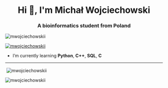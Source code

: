 <h1 align="center">Hi 👋, I'm Michał Wojciechowski</h1>
<h3 align="center">A bioinformatics student from Poland</h3>

<p align="left"> <img src="https://komarev.com/ghpvc/?username=mwojciechowskii&label=Profile%20views&color=0e75b6&style=flat" alt="mwojciechowskii" /> </p>

<p align="left"> <a href="https://github.com/ryo-ma/github-profile-trophy"><img src="https://github-profile-trophy.vercel.app/?username=mwojciechowskii" alt="mwojciechowskii" /></a> </p>

- I’m currently learning **Python**, **C++**, **SQL**, **C**
  
---

<p>&nbsp;<img align="center" src="https://github-readme-stats.vercel.app/api?username=mwojciechowskii&show_icons=true&locale=en" alt="mwojciechowskii" /></p>

<p><img align="center" src="https://github-readme-streak-stats.herokuapp.com/?user=mwojciechowskii&" alt="mwojciechowskii" /></p>

